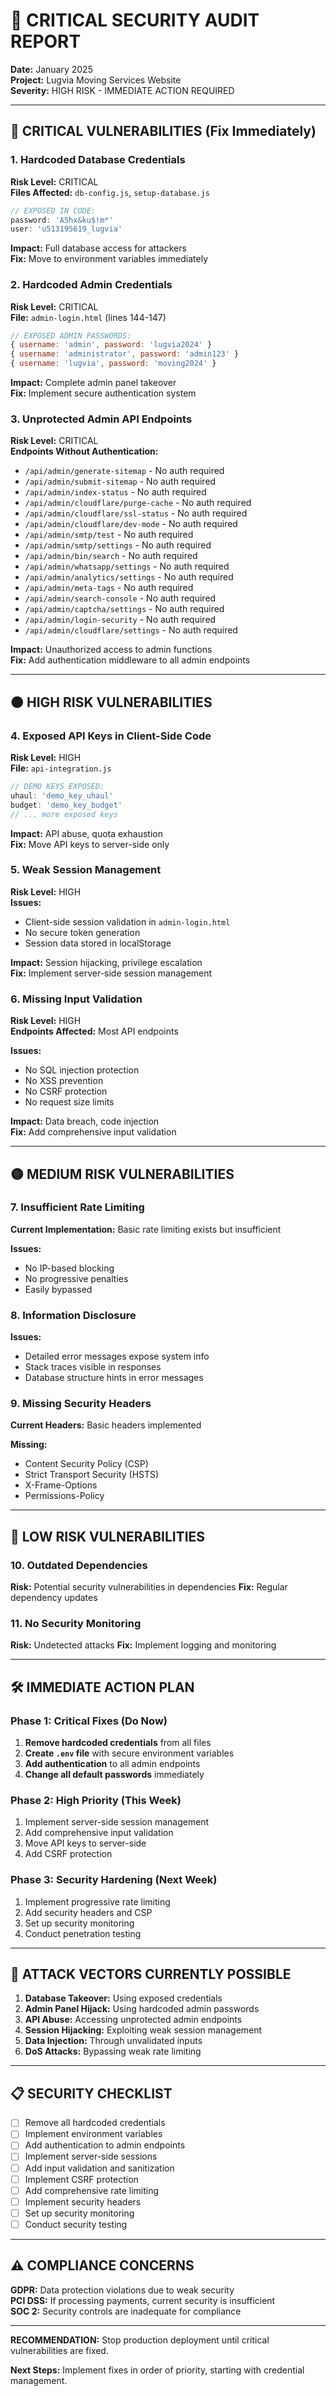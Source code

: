 # 🚨 CRITICAL SECURITY AUDIT REPORT

**Date:** January 2025  
**Project:** Lugvia Moving Services Website  
**Severity:** HIGH RISK - IMMEDIATE ACTION REQUIRED

---

## 🔴 CRITICAL VULNERABILITIES (Fix Immediately)

### 1. Hardcoded Database Credentials
**Risk Level:** CRITICAL  
**Files Affected:** `db-config.js`, `setup-database.js`

```javascript
// EXPOSED IN CODE:
password: 'A5hx&ku$!m*'
user: 'u513195619_lugvia'
```

**Impact:** Full database access for attackers  
**Fix:** Move to environment variables immediately

### 2. Hardcoded Admin Credentials
**Risk Level:** CRITICAL  
**File:** `admin-login.html` (lines 144-147)

```javascript
// EXPOSED ADMIN PASSWORDS:
{ username: 'admin', password: 'lugvia2024' }
{ username: 'administrator', password: 'admin123' }
{ username: 'lugvia', password: 'moving2024' }
```

**Impact:** Complete admin panel takeover  
**Fix:** Implement secure authentication system

### 3. Unprotected Admin API Endpoints
**Risk Level:** CRITICAL  
**Endpoints Without Authentication:**

- `/api/admin/generate-sitemap` - No auth required
- `/api/admin/submit-sitemap` - No auth required  
- `/api/admin/index-status` - No auth required
- `/api/admin/cloudflare/purge-cache` - No auth required
- `/api/admin/cloudflare/ssl-status` - No auth required
- `/api/admin/cloudflare/dev-mode` - No auth required
- `/api/admin/smtp/test` - No auth required
- `/api/admin/smtp/settings` - No auth required
- `/api/admin/bin/search` - No auth required
- `/api/admin/whatsapp/settings` - No auth required
- `/api/admin/analytics/settings` - No auth required
- `/api/admin/meta-tags` - No auth required
- `/api/admin/search-console` - No auth required
- `/api/admin/captcha/settings` - No auth required
- `/api/admin/login-security` - No auth required
- `/api/admin/cloudflare/settings` - No auth required

**Impact:** Unauthorized access to admin functions  
**Fix:** Add authentication middleware to all admin endpoints

---

## 🟠 HIGH RISK VULNERABILITIES

### 4. Exposed API Keys in Client-Side Code
**Risk Level:** HIGH  
**File:** `api-integration.js`

```javascript
// DEMO KEYS EXPOSED:
uhaul: 'demo_key_uhaul'
budget: 'demo_key_budget'
// ... more exposed keys
```

**Impact:** API abuse, quota exhaustion  
**Fix:** Move API keys to server-side only

### 5. Weak Session Management
**Risk Level:** HIGH  
**Issues:**
- Client-side session validation in `admin-login.html`
- No secure token generation
- Session data stored in localStorage

**Impact:** Session hijacking, privilege escalation  
**Fix:** Implement server-side session management

### 6. Missing Input Validation
**Risk Level:** HIGH  
**Endpoints Affected:** Most API endpoints

**Issues:**
- No SQL injection protection
- No XSS prevention
- No CSRF protection
- No request size limits

**Impact:** Data breach, code injection  
**Fix:** Add comprehensive input validation

---

## 🟡 MEDIUM RISK VULNERABILITIES

### 7. Insufficient Rate Limiting
**Current Implementation:** Basic rate limiting exists but insufficient

**Issues:**
- No IP-based blocking
- No progressive penalties
- Easily bypassed

### 8. Information Disclosure
**Issues:**
- Detailed error messages expose system info
- Stack traces visible in responses
- Database structure hints in error messages

### 9. Missing Security Headers
**Current Headers:** Basic headers implemented

**Missing:**
- Content Security Policy (CSP)
- Strict Transport Security (HSTS)
- X-Frame-Options
- Permissions-Policy

---

## 🔵 LOW RISK VULNERABILITIES

### 10. Outdated Dependencies
**Risk:** Potential security vulnerabilities in dependencies
**Fix:** Regular dependency updates

### 11. No Security Monitoring
**Risk:** Undetected attacks
**Fix:** Implement logging and monitoring

---

## 🛠️ IMMEDIATE ACTION PLAN

### Phase 1: Critical Fixes (Do Now)
1. **Remove hardcoded credentials** from all files
2. **Create `.env` file** with secure environment variables
3. **Add authentication** to all admin endpoints
4. **Change all default passwords** immediately

### Phase 2: High Priority (This Week)
1. Implement server-side session management
2. Add comprehensive input validation
3. Move API keys to server-side
4. Add CSRF protection

### Phase 3: Security Hardening (Next Week)
1. Implement progressive rate limiting
2. Add security headers and CSP
3. Set up security monitoring
4. Conduct penetration testing

---

## 🚫 ATTACK VECTORS CURRENTLY POSSIBLE

1. **Database Takeover:** Using exposed credentials
2. **Admin Panel Hijack:** Using hardcoded admin passwords
3. **API Abuse:** Accessing unprotected admin endpoints
4. **Session Hijacking:** Exploiting weak session management
5. **Data Injection:** Through unvalidated inputs
6. **DoS Attacks:** Bypassing weak rate limiting

---

## 📋 SECURITY CHECKLIST

- [ ] Remove all hardcoded credentials
- [ ] Implement environment variables
- [ ] Add authentication to admin endpoints
- [ ] Implement server-side sessions
- [ ] Add input validation and sanitization
- [ ] Implement CSRF protection
- [ ] Add comprehensive rate limiting
- [ ] Implement security headers
- [ ] Set up security monitoring
- [ ] Conduct security testing

---

## ⚠️ COMPLIANCE CONCERNS

**GDPR:** Data protection violations due to weak security  
**PCI DSS:** If processing payments, current security is insufficient  
**SOC 2:** Security controls are inadequate for compliance

---

**RECOMMENDATION:** Stop production deployment until critical vulnerabilities are fixed.

**Next Steps:** Implement fixes in order of priority, starting with credential management.